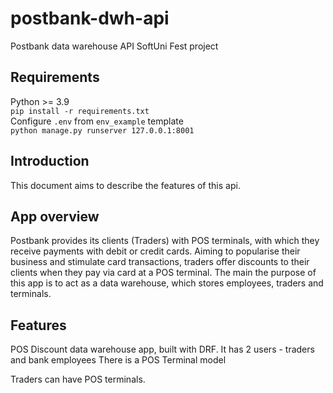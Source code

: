 # postbank-dwh-api
Postbank data warehouse API SoftUni Fest project

## Requirements
Python >= 3.9</br>
```pip install -r requirements.txt```</br>
Configure ```.env``` from ```env_example``` template</br>
```python manage.py runserver 127.0.0.1:8001```

## Introduction
This document aims to describe the features of this api.

## App overview
Postbank provides its clients (Traders) with POS terminals, with which they receive payments with debit or credit cards.
Aiming to popularise their business and stimulate card transactions, traders offer discounts to their clients when they
pay via card at a POS terminal. The main the purpose of this app is to act as a data warehouse, which stores employees, traders
and terminals.

## Features
POS Discount data warehouse app, built with DRF.
It has 2 users - traders and bank employees
There is a POS Terminal model

Traders can have POS terminals.
